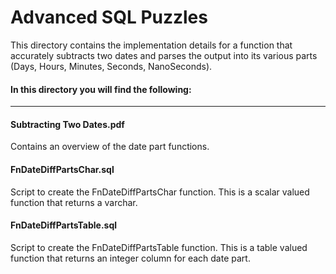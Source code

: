 # Advanced SQL Puzzles

This directory contains the implementation details for a function that accurately subtracts two dates and parses the output into its various parts (Days, Hours, Minutes, Seconds, NanoSeconds).
#### In this directory you will find the following:
----

#### Subtracting Two Dates.pdf
Contains an overview of the date part functions.

#### FnDateDiffPartsChar.sql
Script to create the FnDateDiffPartsChar function.  This is a scalar valued function that returns a varchar.

#### FnDateDiffPartsTable.sql
Script to create the FnDateDiffPartsTable function.  This is a table valued function that returns an integer column for each date part.

